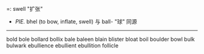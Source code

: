 =: swell "扩张"
-  *PIE.*  bhel (to bow, inflate, swell)  与 ball- "球" 同源

---
bold
bole
bollard
bollix
bale
baleen
blain
blister
bloat
boil
boulder
bowl
bulk
bulwark
ebullience
ebullient
ebullition
follicle